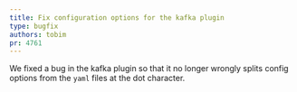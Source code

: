 ```yaml
---
title: Fix configuration options for the kafka plugin
type: bugfix
authors: tobim
pr: 4761
---
```


We fixed a bug in the kafka plugin so that it no longer wrongly splits config
options from the `yaml` files at the dot character.
